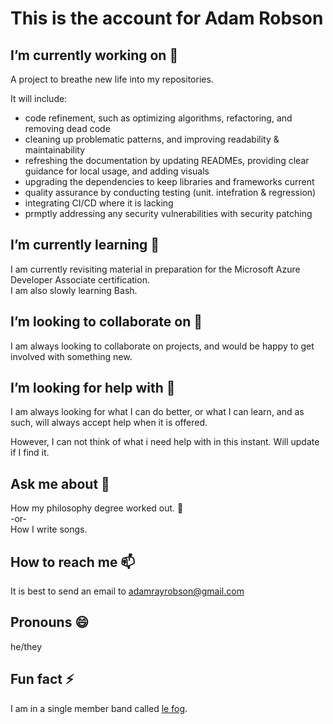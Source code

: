 # This is the account for Adam Robson

## I’m currently working on 📡

A project to breathe new life into my repositories.

It will include:
- code refinement, such as optimizing algorithms, refactoring, and removing dead code
- cleaning up problematic patterns, and improving readability & maintainability
- refreshing the documentation by updating READMEs, providing clear guidance for local usage, and adding visuals
- upgrading the dependencies to keep libraries and frameworks current
- quality assurance by conducting testing (unit. intefration & regression)
- integrating CI/CD where it is lacking
- prmptly addressing any security vulnerabilities with security patching

## I’m currently learning 🌱 

I am currently revisiting material in preparation for the Microsoft Azure Developer Associate certification.
<br/>
I am also slowly learning Bash.

## I’m looking to collaborate on 👯

I am always looking to collaborate on projects, and would be happy to get involved with something new.

## I’m looking for help with 🤔

I am always looking for what I can do better, or what I can learn, and as such, will always accept help when it is offered.

However, I can not think of what i need help with in this instant. Will update if I find it.

## Ask me about 💬

How my philosophy degree worked out. 🔭
<br/>
-or-
<br/>
How I write songs.

## How to reach me 📫

It is best to send an email to adamrayrobson@gmail.com

## Pronouns 😄

he/they

## Fun fact ⚡

I am in a single member band called [le fog](https://spoti.fi/3QNqMuE).
	
